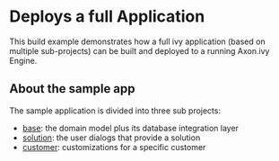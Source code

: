 # Deploys a full Application
This build example demonstrates how a full ivy application (based on multiple sub-projects) can be built and deployed to a running Axon.ivy Engine.

## About the sample app
The sample application is divided into three sub projects:
- [base](base/pom.xml): the domain model plus its database integration layer
- [solution](solution/pom.xml): the user dialogs that provide a solution
- [customer](customer/pom.xml): customizations for a specific customer
